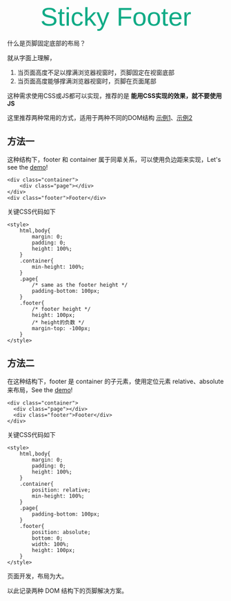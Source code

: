 <div style="text-align:center;font-size:60px;color:#10ab86;line-height:1.2;font-family:Helvetica,Tahoma,Arial;">Sticky Footer</div>
<!--more-->


什么是页脚固定底部的布局？

就从字面上理解，
  1. 当页面高度不足以撑满浏览器视窗时，页脚固定在视窗底部
  2. 当页面高度能够撑满浏览器视窗时，页脚在页面尾部

这种需求使用CSS或JS都可以实现，推荐的是 **能用CSS实现的效果，就不要使用JS**

这里推荐两种常用的方式，适用于两种不同的DOM结构 [示例1][1]、[示例2][2]

## 方法一
这种结构下，footer 和 container 属于同辈关系，可以使用负边距来实现，Let's see the [demo][1]!

    <div class="container">
        <div class="page"></div>
    </div>
    <div class="footer">Footer</div>

关键CSS代码如下

    <style>
        html,body{
            margin: 0;
            padding: 0;
            height: 100%;
        }
        .container{
            min-height: 100%;
        }
        .page{
            /* same as the footer height */
            padding-bottom: 100px; 
        }
        .footer{
            /* footer height */
            height: 100px;
            /* height的负数 */
            margin-top: -100px; 
        }
    </style>


## 方法二
在这种结构下，footer 是 container 的子元素，使用定位元素 relative、absolute 来布局，See the [demo][2]!

    <div class="container">
      <div class="page"></div>
      <div class="footer">Footer</div>
    </div>

关键CSS代码如下

    <style>
        html,body{
            margin: 0;
            padding: 0;
            height: 100%;
        }
        .container{
            position: relative;
            min-height: 100%;
        }
        .page{
            padding-bottom: 100px;
        }
        .footer{
            position: absolute;
            bottom: 0;
            width: 100%;
            height: 100px;
        }
    </style>

页面开发，布局为大。

以此记录两种 DOM 结构下的页脚解决方案。





  [1]: http://iwxy.me/demo/stickyfooter/m1.html
  [2]: http://iwxy.me/demo/stickyfooter/m2.html